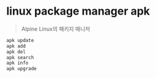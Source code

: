 # linux package manager apk

> Alpine Linux의 패키지 매니저

```bash
apk update
apk add
apk del
apk search
apk info
apk upgrade
```
